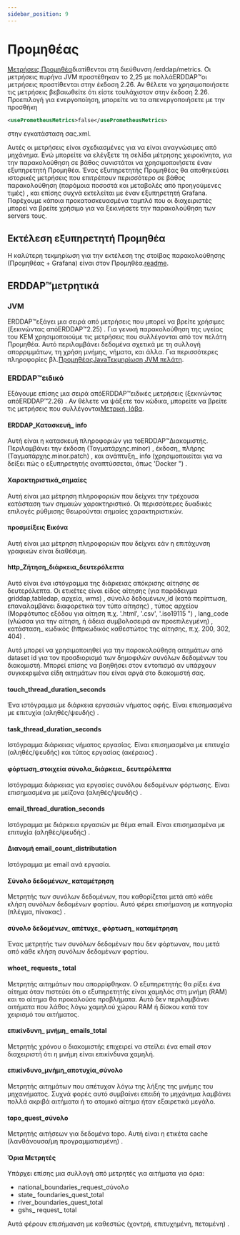 ```yaml
---
sidebar_position: 9
---
```

# Προμηθέας

[Μετρήσεις Προμηθέα](https://prometheus.io/)διατίθενται στη διεύθυνση /erddap/metrics. Οι μετρήσεις πυρήνα JVM προστέθηκαν το 2,25 με πολλάERDDAP™οι μετρήσεις προστίθενται στην έκδοση 2.26. Αν θέλετε να χρησιμοποιήσετε τις μετρήσεις βεβαιωθείτε ότι είστε τουλάχιστον στην έκδοση 2.26. Προεπιλογή για ενεργοποίηση, μπορείτε να τα απενεργοποιήσετε με την προσθήκη
```xml
<usePrometheusMetrics>false</usePrometheusMetrics>
```
στην εγκατάσταση σας.xml.

Αυτές οι μετρήσεις είναι σχεδιασμένες για να είναι αναγνώσιμες από μηχάνημα. Ενώ μπορείτε να ελέγξετε τη σελίδα μέτρησης χειροκίνητα, για την παρακολούθηση σε βάθος συνιστάται να χρησιμοποιήσετε έναν εξυπηρετητή Προμηθέα. Ένας εξυπηρετητής Προμηθέας θα αποθηκεύσει ιστορικές μετρήσεις που επιτρέπουν περισσότερο σε βάθος παρακολούθηση (παρόμοια ποσοστά και μεταβολές από προηγούμενες τιμές) , και επίσης συχνά εκτελείται με έναν εξυπηρετητή Grafana. Παρέχουμε κάποια προκατασκευασμένα ταμπλό που οι διαχειριστές μπορεί να βρείτε χρήσιμο για να ξεκινήσετε την παρακολούθηση των servers τους.

## Εκτέλεση εξυπηρετητή Προμηθέα

Η καλύτερη τεκμηρίωση για την εκτέλεση της στοίβας παρακολούθησης (Προμηθέας + Grafana) είναι στον Προμηθέα.[readme](https://github.com/ERDDAP/erddap/blob/main/docker/prometheus/README.md).

## ERDDAP™μετρητικά

### JVM

ERDDAP™εξάγει μια σειρά από μετρήσεις που μπορεί να βρείτε χρήσιμες (ξεκινώντας απόERDDAP™2.25) . Για γενική παρακολούθηση της υγείας του ΚΕΜ χρησιμοποιούμε τις μετρήσεις που συλλέγονται από τον πελάτη Προμηθέα. Αυτό περιλαμβάνει δεδομένα σχετικά με τη συλλογή απορριμμάτων, τη χρήση μνήμης, νήματα, και άλλα. Για περισσότερες πληροφορίες βλ.[ΠρομηθέαςJavaΤεκμηρίωση JVM πελάτη](https://prometheus.github.io/client_java/instrumentation/jvm/).

### ERDDAP™ειδικό

Εξάγουμε επίσης μια σειρά απόERDDAP™ειδικές μετρήσεις (ξεκινώντας απόERDDAP™2.26) . Αν θέλετε να ψάξετε τον κώδικα, μπορείτε να βρείτε τις μετρήσεις που συλλέγονται[Μετρική. Ιάβα](https://github.com/ERDDAP/erddap/blob/main/WEB-INF/classes/gov/noaa/pfel/erddap/util/Metrics.java).

#### ERDDAP_Κατασκευή_ info

Αυτή είναι η κατασκευή πληροφοριών για τοERDDAP™Διακομιστής. Περιλαμβάνει την έκδοση (Ταγματάρχης.minor) , έκδοση_ πλήρης (Ταγματάρχης.minor.patch) , και ανάπτυξη_ info (χρησιμοποιείται για να δείξει πώς ο εξυπηρετητής αναπτύσσεται, όπως 'Docker \") .

#### Χαρακτηριστικά_σημαίες

Αυτή είναι μια μέτρηση πληροφοριών που δείχνει την τρέχουσα κατάσταση των σημαιών χαρακτηριστικό. Οι περισσότερες δυαδικές επιλογές ρύθμισης θεωρούνται σημαίες χαρακτηριστικών.

#### προσμείξεις Εικόνα

Αυτή είναι μια μέτρηση πληροφοριών που δείχνει εάν η επιτάχυνση γραφικών είναι διαθέσιμη.

#### http_Ζήτηση_διάρκεια_δευτερόλεπτα

Αυτό είναι ένα ιστόγραμμα της διάρκειας απόκρισης αίτησης σε δευτερόλεπτα. Οι ετικέτες είναι είδος αίτησης (για παράδειγμα griddap,tabledap, αρχεία, wms) , σύνολο δεδομένων_id (κατά περίπτωση, επαναλαμβάνει διαφορετικά τον τύπο αίτησης) , τύπος αρχείου (Μορφότυπος εξόδου για αίτηση π.χ. '.html', '.csv', '.iso19115 \") , lang_code (γλώσσα για την αίτηση, ή άδεια συμβολοσειρά αν προεπιλεγμένη) , κατάσταση_ κωδικός (httpκωδικός καθεστώτος της αίτησης, π.χ. 200, 302, 404) .

Αυτό μπορεί να χρησιμοποιηθεί για την παρακολούθηση αιτημάτων από dataset id για τον προσδιορισμό των δημοφιλών συνόλων δεδομένων του διακομιστή. Μπορεί επίσης να βοηθήσει στον εντοπισμό αν υπάρχουν συγκεκριμένα είδη αιτημάτων που είναι αργά στο διακομιστή σας.

#### touch_thread_duration_seconds

Ένα ιστόγραμμα με διάρκεια εργασιών νήματος αφής. Είναι επισημασμένα με επιτυχία (αληθές/ψευδής) .

#### task_thread_duration_seconds

Ιστόγραμμα διάρκειας νήματος εργασίας. Είναι επισημασμένα με επιτυχία (αληθές/ψευδής) και τύπος εργασίας (ακέραιος) .

#### φόρτωση_στοιχεία σύνολα_διάρκεια_ δευτερόλεπτα

Ιστόγραμμα διάρκειας για εργασίες συνόλου δεδομένων φόρτωσης. Είναι επισημασμένα με μείζονα (αληθές/ψευδής) .

#### email_thread_duration_seconds

Ιστόγραμμα με διάρκεια εργασιών με θέμα email. Είναι επισημασμένα με επιτυχία (αληθές/ψευδής) .

#### Διανομή email_count_distributation

Ιστόγραμμα με email ανά εργασία.

#### Σύνολο δεδομένων_ καταμέτρηση

Μετρητής των συνόλων δεδομένων, που καθορίζεται μετά από κάθε κλήση συνόλων δεδομένων φορτίου. Αυτό φέρει επισήμανση με κατηγορία (πλέγμα, πίνακας) .

#### σύνολο δεδομένων_ απέτυχε_ φόρτωση_ καταμέτρηση

Ένας μετρητής των συνόλων δεδομένων που δεν φόρτωναν, που μετά από κάθε κλήση συνόλων δεδομένων φορτίου.

#### whoet_ requests_ total

Μετρητής αιτημάτων που απορρίφθηκαν. Ο εξυπηρετητής θα ρίξει ένα αίτημα όταν πιστεύει ότι ο εξυπηρετητής είναι χαμηλός στη μνήμη (RAM) και το αίτημα θα προκαλούσε προβλήματα. Αυτό δεν περιλαμβάνει αιτήματα που λάθος λόγω χαμηλού χώρου RAM ή δίσκου κατά τον χειρισμό του αιτήματος.

#### επικίνδυνη_ μνήμη_ emails_total

Μετρητής χρόνου ο διακομιστής επιχειρεί να στείλει ένα email στον διαχειριστή ότι η μνήμη είναι επικίνδυνα χαμηλή.

#### επικίνδυνο_μνήμη_αποτυχία_σύνολο

Μετρητής αιτημάτων που απέτυχαν λόγω της λήξης της μνήμης του μηχανήματος. Συχνά φορές αυτό συμβαίνει επειδή το μηχάνημα λαμβάνει πολλά ακριβά αιτήματα ή το ατομικό αίτημα ήταν εξαιρετικά μεγάλο.

#### topo_quest_σύνολο

Μετρητής αιτήσεων για δεδομένα topo. Αυτή είναι η ετικέτα cache (λανθάνουσα/μη προγραμματισμένη) .

#### Όρια Μετρητές

Υπάρχει επίσης μια συλλογή από μετρητές για αιτήματα για όρια:

 - national_boundaries_request_σύνολο
 - state_ foundaries_quest_total
 - river_boundaries_quest_total
 - gshs_ request_ total

Αυτά φέρουν επισήμανση με καθεστώς (χοντρή, επιτυχημένη, πεταμένη) .
